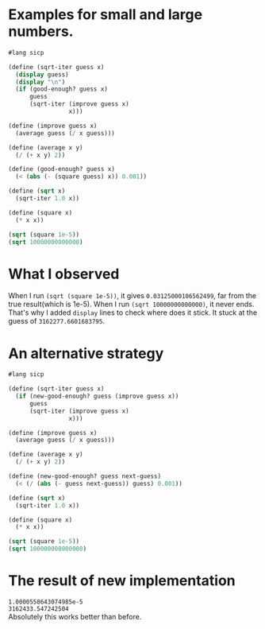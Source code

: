 # Examples for small and large numbers.
```scheme
#lang sicp

(define (sqrt-iter guess x)
  (display guess)
  (display "\n")
  (if (good-enough? guess x)
      guess
      (sqrt-iter (improve guess x)
                 x)))

(define (improve guess x)
  (average guess (/ x guess)))

(define (average x y)
  (/ (+ x y) 2))

(define (good-enough? guess x)
  (< (abs (- (square guess) x)) 0.001))

(define (sqrt x)
  (sqrt-iter 1.0 x))

(define (square x)
  (* x x))

(sqrt (square 1e-5))
(sqrt 10000000000000)
```
# What I observed
When I run `(sqrt (square 1e-5))`, it gives `0.03125000106562499`, far from the true result(which is 1e-5).
When I run `(sqrt 10000000000000)`, it never ends. That's why I added `display` lines to check where does it stick. It stuck at the guess of `3162277.6601683795`.

# An alternative strategy
```scheme
#lang sicp

(define (sqrt-iter guess x)
  (if (new-good-enough? guess (improve guess x))
      guess
      (sqrt-iter (improve guess x)
                 x)))

(define (improve guess x)
  (average guess (/ x guess)))

(define (average x y)
  (/ (+ x y) 2))

(define (new-good-enough? guess next-guess)
  (< (/ (abs (- guess next-guess)) guess) 0.001))

(define (sqrt x)
  (sqrt-iter 1.0 x))

(define (square x)
  (* x x))

(sqrt (square 1e-5))
(sqrt 100000000000000)
```
# The result of new implementation
`1.0000558643074985e-5`   
`3162433.547242504`   
Absolutely this works better than before.